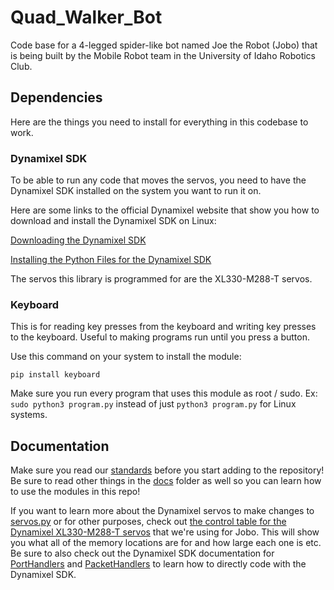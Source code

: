 # Quad_Walker_Bot
Code base for a 4-legged spider-like bot named Joe the Robot (Jobo) that is being built by the Mobile Robot team in the University of Idaho Robotics Club.

## Dependencies

Here are the things you need to install for everything in this codebase to work.

### Dynamixel SDK

To be able to run any code that moves the servos, you need to have the Dynamixel SDK installed on the system you want to run it on.

Here are some links to the official Dynamixel website that show you how to download and install the Dynamixel SDK on Linux:

[Downloading the Dynamixel SDK](https://emanual.robotis.com/docs/en/software/dynamixel/dynamixel_sdk/download/)

[Installing the Python Files for the Dynamixel SDK](https://emanual.robotis.com/docs/en/software/dynamixel/dynamixel_sdk/library_setup/python_linux/)

The servos this library is programmed for are the XL330-M288-T servos.

### Keyboard

This is for reading key presses from the keyboard and writing key presses to the keyboard. Useful to making programs run until you press a button.

Use this command on your system to install the module:

`pip install keyboard`

Make sure you run every program that uses this module as root / sudo. Ex: `sudo python3 program.py` instead of just `python3 program.py` for Linux systems.

## Documentation

Make sure you read our [standards](/docs/standards.md) before you start adding to the repository!
Be sure to read other things in the [docs](/docs) folder as well so you can learn how to use the modules in this repo!

If you want to learn more about the Dynamixel servos to make changes to [servos.py](/src/robot_parts/servos.py) or for other purposes, check out [the control table for the Dynamixel XL330-M288-T servos](https://emanual.robotis.com/docs/en/dxl/x/xl330-m288/) that we're using for Jobo.
This will show you what all of the memory locations are for and how large each one is etc.
Be sure to also check out the Dynamixel SDK documentation for [PortHandlers](https://emanual.robotis.com/docs/en/software/dynamixel/dynamixel_sdk/api_reference/python/python_porthandler/)
and [PacketHandlers](https://emanual.robotis.com/docs/en/software/dynamixel/dynamixel_sdk/api_reference/python/python_packethandler/) to learn how to directly code with the Dynamixel SDK.

